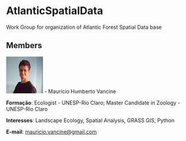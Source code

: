# AtlanticSpatialData

Work Group for organization of Atlantic Forest Spatial Data base

## Members
  <img src="https://github.com/LEEClab/SDMGroup/blob/master/members/mau.jpg" width="100" height="100">
- Maurício Humberto Vancine    

  **Formação**: Ecologist - UNESP-Rio Claro; Master Candidate in Zoology - UNESP-Rio Claro
  
  **Interesses**: Landscape Ecology, Spatial Analysis, GRASS GIS, Python 
  
  **E-mail**: mauricio.vancine@gmail.com
